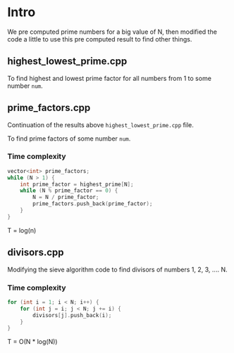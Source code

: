 # Intro
We pre computed prime numbers for a big value of N, then modified the code a little to use this pre computed result to find other things.


## highest\_lowest\_prime.cpp

To find highest and lowest prime factor for all numbers from 1 to some number `num`.


## prime\_factors.cpp

Continuation of the results above `highest_lowest_prime.cpp` file.

To find prime factors of some number `num`.

### Time complexity
```cpp
vector<int> prime_factors;
while (N > 1) {
    int prime_factor = highest_prime[N];
    while (N % prime_factor == 0) {
        N = N / prime_factor;
        prime_factors.push_back(prime_factor);
    }
}
```
T = log(n)


## divisors.cpp
Modifying the sieve algorithm code to find divisors of numbers 1, 2, 3, .... N.

### Time complexity
```cpp
for (int i = 1; i < N; i++) {
    for (int j = i; j < N; j += i) {
        divisors[j].push_back(i);
    }
}
```
T = O(N * log(N))




